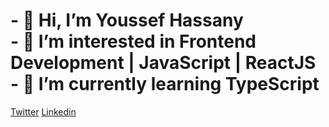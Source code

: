 <h1>
- 👋 Hi, I’m Youssef Hassany
  <br>
- 👀 I’m interested in Frontend Development | JavaScript | ReactJS
  <br>
- 🌱 I’m currently learning TypeScript
</h1>

<p align"center">
  <a href="https://twitter.com/ywsf_hassany" src="https://cdn.sanity.io/images/kts928pd/production/8f4940ab2b110be46a20fe7efd88e9826c801ce7-3840x2160.png">Twitter</a>
  <a href="www.linkedin.com/in/youssef-hassany-862a37284" src="https://content.linkedin.com/content/dam/brand/site/img/logo/logo-hero.png">Linkedin</a>
</p>

<!---
youssefHassany/youssefHassany is a ✨ special ✨ repository because its `README.md` (this file) appears on your GitHub profile.
You can click the Preview link to take a look at your changes.
--->
